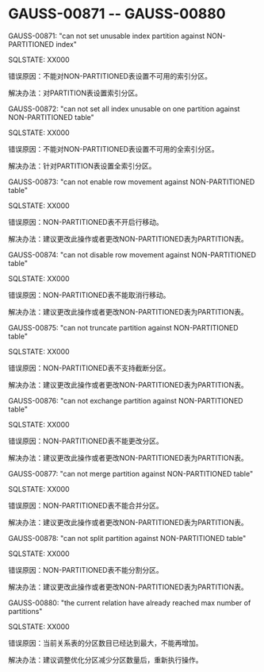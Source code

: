 # GAUSS-00871 -- GAUSS-00880<a name="ZH-CN_TOPIC_0302073495"></a>

GAUSS-00871: "can not set unusable index partition against NON-PARTITIONED index"

SQLSTATE: XX000

错误原因：不能对NON-PARTITIONED表设置不可用的索引分区。

解决办法：对PARTITION表设置索引分区。

GAUSS-00872: "can not set all index unusable on one partition against NON-PARTITIONED table"

SQLSTATE: XX000

错误原因：不能对NON-PARTITIONED表设置不可用的全索引分区。

解决办法：针对PARTITION表设置全索引分区。

GAUSS-00873: "can not enable row movement against NON-PARTITIONED table"

SQLSTATE: XX000

错误原因：NON-PARTITIONED表不开启行移动。

解决办法：建议更改此操作或者更改NON-PARTITIONED表为PARTITION表。

GAUSS-00874: "can not disable row movement against NON-PARTITIONED table"

SQLSTATE: XX000

错误原因：NON-PARTITIONED表不能取消行移动。

解决办法：建议更改此操作或者更改NON-PARTITIONED表为PARTITION表。

GAUSS-00875: "can not truncate partition against NON-PARTITIONED table"

SQLSTATE: XX000

错误原因：NON-PARTITIONED表不支持截断分区。

解决办法：建议更改此操作或者更改NON-PARTITIONED表为PARTITION表。

GAUSS-00876: "can not exchange partition against NON-PARTITIONED table"

SQLSTATE: XX000

错误原因：NON-PARTITIONED表不能更改分区。

解决办法：建议更改此操作或者更改NON-PARTITIONED表为PARTITION表。

GAUSS-00877: "can not merge partition against NON-PARTITIONED table"

SQLSTATE: XX000

错误原因：NON-PARTITIONED表不能合并分区。

解决办法：建议更改此操作或者更改NON-PARTITIONED表为PARTITION表。

GAUSS-00878: "can not split partition against NON-PARTITIONED table"

SQLSTATE: XX000

错误原因：NON-PARTITIONED表不能分割分区。

解决办法：建议更改此操作或者更改NON-PARTITIONED表为PARTITION表。

GAUSS-00880: "the current relation have already reached max number of partitions"

SQLSTATE: XX000

错误原因：当前关系表的分区数目已经达到最大，不能再增加。

解决办法：建议调整优化分区减少分区数量后，重新执行操作。
